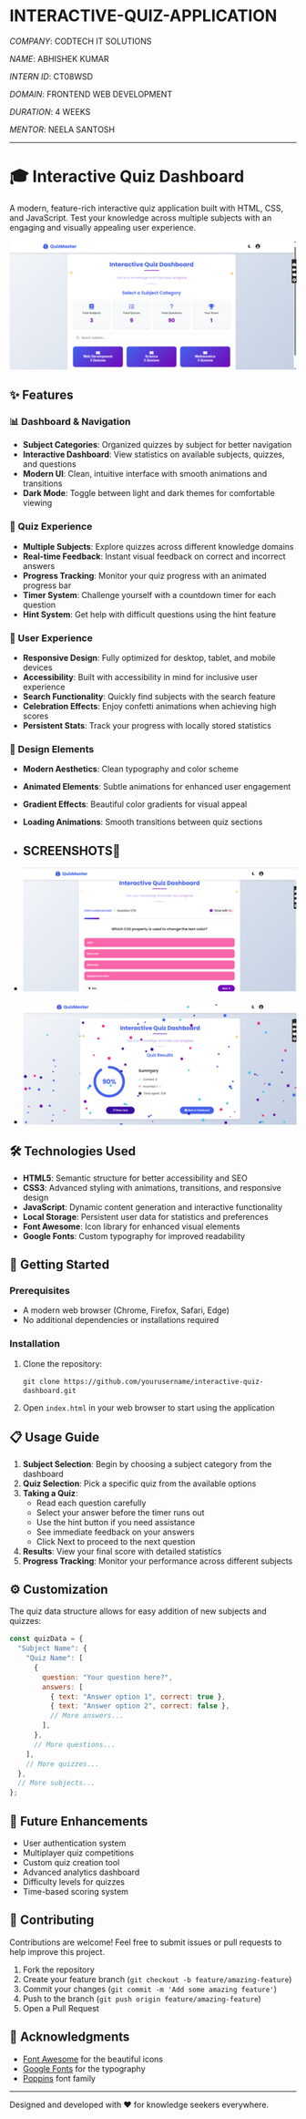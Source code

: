 # INTERACTIVE-QUIZ-APPLICATION

*COMPANY*: CODTECH IT SOLUTIONS

*NAME*: ABHISHEK KUMAR

*INTERN ID*: CT08WSD

*DOMAIN*: FRONTEND WEB DEVELOPMENT

*DURATION*: 4 WEEKS 

*MENTOR*: NEELA SANTOSH

***********************************************************************************************************************************************



# 🎓 Interactive Quiz Dashboard

A modern, feature-rich interactive quiz application built with HTML, CSS, and JavaScript. Test your knowledge across multiple subjects with an engaging and visually appealing user experience.

![Interactive Quiz Dashboard](https://github.com/dabhigithub/INTERACTIVE_QUIZ_APPLICATION/blob/4ef36fc6fe67ec78fa7a039be2145366f880dc94/SCREENSHORTS/DASHBOARD.png)

## ✨ Features

### 📊 Dashboard & Navigation
- **Subject Categories**: Organized quizzes by subject for better navigation
- **Interactive Dashboard**: View statistics on available subjects, quizzes, and questions
- **Modern UI**: Clean, intuitive interface with smooth animations and transitions
- **Dark Mode**: Toggle between light and dark themes for comfortable viewing

### 🧠 Quiz Experience
- **Multiple Subjects**: Explore quizzes across different knowledge domains
- **Real-time Feedback**: Instant visual feedback on correct and incorrect answers
- **Progress Tracking**: Monitor your quiz progress with an animated progress bar
- **Timer System**: Challenge yourself with a countdown timer for each question
- **Hint System**: Get help with difficult questions using the hint feature

### 📱 User Experience
- **Responsive Design**: Fully optimized for desktop, tablet, and mobile devices
- **Accessibility**: Built with accessibility in mind for inclusive user experience
- **Search Functionality**: Quickly find subjects with the search feature
- **Celebration Effects**: Enjoy confetti animations when achieving high scores
- **Persistent Stats**: Track your progress with locally stored statistics

### 🎨 Design Elements
- **Modern Aesthetics**: Clean typography and color scheme
- **Animated Elements**: Subtle animations for enhanced user engagement
- **Gradient Effects**: Beautiful color gradients for visual appeal
- **Loading Animations**: Smooth transitions between quiz sections

- ## SCREENSHOTS📸
- ![quiz section](https://github.com/dabhigithub/INTERACTIVE_QUIZ_APPLICATION/blob/4ef36fc6fe67ec78fa7a039be2145366f880dc94/SCREENSHORTS/QUIZ.png)

- ![Result section](https://github.com/dabhigithub/INTERACTIVE_QUIZ_APPLICATION/blob/4ef36fc6fe67ec78fa7a039be2145366f880dc94/SCREENSHORTS/RESULT.png)

## 🛠️ Technologies Used

- **HTML5**: Semantic structure for better accessibility and SEO
- **CSS3**: Advanced styling with animations, transitions, and responsive design
- **JavaScript**: Dynamic content generation and interactive functionality
- **Local Storage**: Persistent user data for statistics and preferences
- **Font Awesome**: Icon library for enhanced visual elements
- **Google Fonts**: Custom typography for improved readability

## 🚀 Getting Started

### Prerequisites
- A modern web browser (Chrome, Firefox, Safari, Edge)
- No additional dependencies or installations required

### Installation
1. Clone the repository:
   ```
   git clone https://github.com/yourusername/interactive-quiz-dashboard.git
   ```
2. Open `index.html` in your web browser to start using the application

## 📋 Usage Guide

1. **Subject Selection**: Begin by choosing a subject category from the dashboard
2. **Quiz Selection**: Pick a specific quiz from the available options
3. **Taking a Quiz**:
   - Read each question carefully
   - Select your answer before the timer runs out
   - Use the hint button if you need assistance
   - See immediate feedback on your answers
   - Click Next to proceed to the next question
4. **Results**: View your final score with detailed statistics
5. **Progress Tracking**: Monitor your performance across different subjects

## ⚙️ Customization

The quiz data structure allows for easy addition of new subjects and quizzes:

```javascript
const quizData = {
  "Subject Name": {
    "Quiz Name": [
      {
        question: "Your question here?",
        answers: [
          { text: "Answer option 1", correct: true },
          { text: "Answer option 2", correct: false },
          // More answers...
        ],
      },
      // More questions...
    ],
    // More quizzes...
  },
  // More subjects...
};
```

## 🧪 Future Enhancements

- User authentication system
- Multiplayer quiz competitions
- Custom quiz creation tool
- Advanced analytics dashboard
- Difficulty levels for quizzes
- Time-based scoring system

## 🤝 Contributing

Contributions are welcome! Feel free to submit issues or pull requests to help improve this project.

1. Fork the repository
2. Create your feature branch (`git checkout -b feature/amazing-feature`)
3. Commit your changes (`git commit -m 'Add some amazing feature'`)
4. Push to the branch (`git push origin feature/amazing-feature`)
5. Open a Pull Request



## 🙏 Acknowledgments

- [Font Awesome](https://fontawesome.com/) for the beautiful icons
- [Google Fonts](https://fonts.google.com/) for the typography
- [Poppins](https://fonts.google.com/specimen/Poppins) font family

---

Designed and developed with ❤️ for knowledge seekers everywhere.
